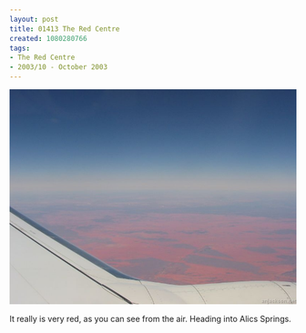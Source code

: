 ```yaml
---
layout: post
title: 01413 The Red Centre
created: 1080280766
tags:
- The Red Centre
- 2003/10 - October 2003
---
```


<img src="/image/images/img_1413-369.jpg"/>

It really is very red, as you can see from the air.  Heading into Alics Springs.
